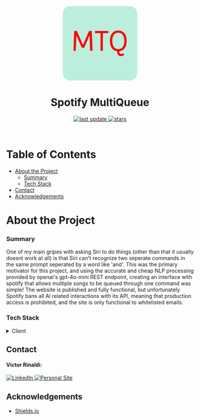 <div align='center'>

  <!-- Title -->

<img src="app/android-chrome-512x512.png" alt="logo" width="200" height="auto" />
<h1><strong>Spotify MultiQueue</strong></h1>
  <!-- Badges -->
  <p>
    <a href="">
        <img src="https://img.shields.io/github/last-commit/bivtor/Spotify MultiQueue-game" alt="last update" />
    </a>
    <a href="https://github.com/bivtor/Spotify MultiQueue-game/stargazers">
        <img src="https://img.shields.io/github/stars/bivtor/Spotify MultiQueue-game" alt="stars" />
    </a>
  </p>
</div>
<br />

<!-- Table of Contents -->

# Table of Contents

- [About the Project](#about-the-project)
  - [Summary](#summary)
  - [Tech Stack](#tech-stack)
- [Contact](#contact)
- [Acknowledgements](#acknowledgements)

<!-- About the Project -->

# About the Project

<!-- Summary -->

### Summary

One of my main gripes with asking Siri to do things (other than that it usually doesnt work at all) is that Siri can't recognize two seperate commands in the same prompt seperated by a word like 'and'. This was the primary motivator for this project, and using the accurate and cheap NLP processing provided by openai's gpt-4o-mini REST endpoint, creating an interface with spotify that allows multiple songs to be queued through one command was simple! The website is published and fully functional, but unfortunately Spotify bans all AI related interactions with its API, meaning that production access is prohibited, and the site is only functional to whitelisted emails.


<!-- Tech Stack -->

### Tech Stack

<!-- Shields.io Badges: https://github.com/Ileriayo/markdown-badges -->

<details>
    <summary>Client</summary>
    <br />
    <a href="https://nextjs.org/">
        <img src="https://img.shields.io/badge/next.js-000000?style=for-the-badge&logo=nextdotjs&logoColor=white" alt="Next.js" />
    </a>
</details>

<!-- Control Flow -->

<!-- Contact -->

## Contact

#### Victor Rinaldi:

<a href="https://www.linkedin.com/in/victor-rinaldi-b1052a164">
    <img src="https://img.shields.io/badge/LinkedIn-0077B5?style=for-the-badge&logo=linkedin&logoColor=white" alt="LinkedIn" />
</a>
<a href="https://www.vrinaldi.com/">
    <img src="https://img.shields.io/badge/-personal%20site-darkgrey?logo=code-review&logoColor=white&style=for-the-badge" alt="Personal Site" />
</a>

<!-- Acknowledgments -->

## Acknowledgements
- [Shields.io](https://shields.io/)
